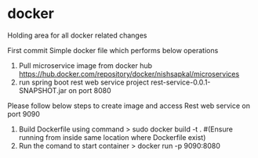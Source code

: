 # docker
Holding area for all docker related changes

First commit
Simple docker file which performs below operations

1. Pull microservice image from docker hub https://hub.docker.com/repository/docker/nishsapkal/microservices
2. run spring boot rest web service project rest-service-0.0.1-SNAPSHOT.jar  on port 8080


Please follow below steps to create image and access Rest web service on port 9090

1. Build Dockerfile using command >  sudo docker build -t <microservicecontainer> . #(Ensure running from inside same location where Dockerfile exist)
2. Run the comand to start container > docker run -p 9090:8080 <imageId generated in above step>
